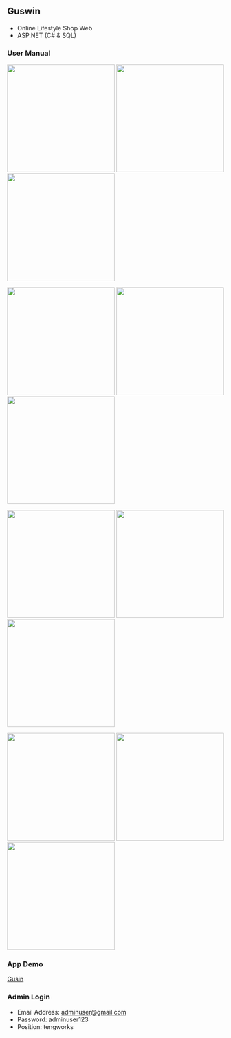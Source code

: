 ## Guswin
- Online Lifestyle Shop Web
- ASP.NET (C# & SQL)

### User Manual
<img src="https://user-images.githubusercontent.com/54095039/155366853-9590da92-405b-4941-ba5d-7ee668685b19.png" width="250"> <img src="https://user-images.githubusercontent.com/54095039/155366855-4ece6859-9ee4-4011-8c13-006bc980ba5f.png" width="250"> <img src="https://user-images.githubusercontent.com/54095039/155366836-9bc63f08-c62d-43be-84fb-95da0fc8afad.png" width="250">

<img src="https://user-images.githubusercontent.com/54095039/155366839-53128990-3449-49b1-bc32-70e2055fbe92.png" width="250"> <img src="https://user-images.githubusercontent.com/54095039/155366828-e424c898-34a5-4737-97e9-d0c900f6657e.png" width="250"> <img src="https://user-images.githubusercontent.com/54095039/155366834-2437b4c1-0abc-4be4-90a3-001559ed3bdb.png" width="250">

<img src="https://user-images.githubusercontent.com/54095039/155366840-67bfb638-909b-4078-b2f0-b792f0bf71d0.png" width="250"> <img src="https://user-images.githubusercontent.com/54095039/155366843-12f6ee17-fcb4-4112-ac47-be62009e23b7.png" width="250"> <img src="https://user-images.githubusercontent.com/54095039/155366825-92ad5f7f-f02a-472c-8817-7edfcab78626.png" width="250">

<img src="https://user-images.githubusercontent.com/54095039/155366847-c151ded9-cd5f-4faf-a761-5f814011287c.png" width="250"> <img src="https://user-images.githubusercontent.com/54095039/155366814-6bf3d743-b4cb-4885-bd7c-030137a3d2eb.png" width="250"> <img src="https://user-images.githubusercontent.com/54095039/155366851-2fcd8da2-83d3-4f13-9c07-e321ec87874a.png" width="250">

### App Demo
[Gusin](https://www.youtube.com/watch?v=OPm0MeUqMao)

### Admin Login
- Email Address: adminuser@gmail.com
- Password: adminuser123
- Position: tengworks
